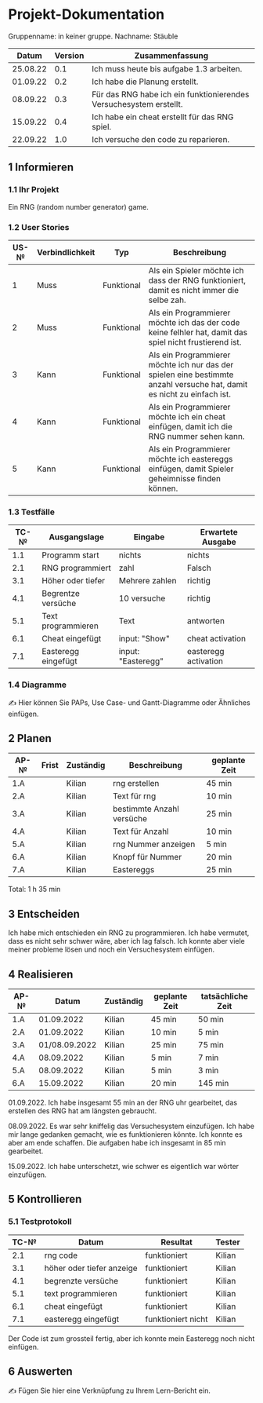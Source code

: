 # Projekt-Dokumentation

Gruppenname: in keiner gruppe. Nachname: Stäuble

| Datum | Version | Zusammenfassung                                              |
| ----- | ------- | ------------------------------------------------------------ |
|25.08.22| 0.1   | Ich muss heute bis aufgabe 1.3 arbeiten. |
|01.09.22| 0.2   | Ich habe die Planung erstellt. |
|08.09.22| 0.3   | Für das RNG habe ich ein funktionierendes Versuchesystem erstellt. |
|15.09.22| 0.4   | Ich habe ein cheat erstellt für das RNG spiel. |
|22.09.22| 1.0   | Ich versuche den code zu reparieren. |

## 1 Informieren

### 1.1 Ihr Projekt

Ein RNG (random number generator) game.

### 1.2 User Stories

| US-№ | Verbindlichkeit | Typ  | Beschreibung                       |
| ---- | --------------- | ---- | ---------------------------------- |
| 1    |  Muss           | Funktional| Als ein Spieler möchte ich dass der RNG funktioniert, damit es nicht immer die selbe zah.|
| 2    |  Muss           | Funktional| Als ein Programmierer möchte ich das der code keine felhler hat, damit das spiel nicht frustierend ist.|
| 3    |  Kann           | Funktional| Als ein Programmierer möchte ich nur das der spielen eine bestimmte anzahl versuche hat, damit es nicht zu einfach ist.|
| 4    |  Kann           | Funktional| Als ein Programmierer möchte ich ein cheat einfügen, damit ich die RNG nummer sehen kann.|
| 5    |  Kann           | Funktional| Als ein Programmierer möchte ich eastereggs einfügen, damit Spieler geheimnisse finden können.|


### 1.3 Testfälle

| TC-№ | Ausgangslage | Eingabe | Erwartete Ausgabe |
| ---- | ------------ | ------- | ----------------- |
| 1.1  |Programm start| nichts  |  nichts           |
| 2.1  |RNG programmiert|   zahl|  Falsch           |
| 3.1  |Höher oder tiefer| Mehrere zahlen|  richtig |
| 4.1  |Begrentze versüche|   10 versuche|   richtig|
| 5.1  |Text programmieren| Text        | antworten |
| 6.1  |Cheat eingefügt| input: "Show"| cheat activation|
| 7.1  |Easteregg eingefügt| input: "Easteregg"| easteregg activation|


### 1.4 Diagramme

✍️ Hier können Sie PAPs, Use Case- und Gantt-Diagramme oder Ähnliches einfügen.

## 2 Planen

| AP-№ | Frist | Zuständig | Beschreibung | geplante Zeit |
| ---- | ----- | --------- | ------------ | ------------- |
| 1.A  |       |   Kilian        | rng erstellen | 45 min |
| 2.A  |       |   Kilian        | Text für rng |  10 min |
| 3.A  |       |   Kilian        | bestimmte Anzahl versüche | 25 min |
| 4.A  |       |   Kilian        | Text für Anzahl | 10 min |
| 5.A  |       |   Kilian        | rng Nummer anzeigen | 5 min |
| 6.A  |       |   Kilian        | Knopf für Nummer| 20 min|
| 7.A  |       |   Kilian        | Eastereggs| 25 min|


Total: 1 h 35 min

## 3 Entscheiden

Ich habe mich entschieden ein RNG zu programmieren. Ich habe vermutet, dass es nicht sehr schwer wäre, aber ich lag falsch. Ich konnte aber viele meiner probleme lösen und noch ein Versuchesystem einfügen.

## 4 Realisieren

| AP-№ | Datum | Zuständig | geplante Zeit | tatsächliche Zeit |
| ---- | ----- | --------- | ------------- | ----------------- |
| 1.A  | 01.09.2022|Kilian |  45 min       | 50 min            |
| 2.A  | 01.09.2022|Kilian |  10 min       | 5 min             |
| 3.A  | 01/08.09.2022|Kilian| 25 min      | 75 min            |
| 4.A  | 08.09.2022|Kilian |  5 min        | 7 min             |
| 5.A  | 08.09.2022|Kilian |  5 min        | 3 min             |
| 6.A  | 15.09.2022|Kilian |  20 min       | 145 min           |

01.09.2022. Ich habe insgesamt 55 min an der RNG uhr gearbeitet, das erstellen des RNG hat am längsten gebraucht.

08.09.2022. Es war sehr kniffelig das Versuchesystem einzufügen. Ich habe mir lange gedanken gemacht, wie es funktionieren könnte. Ich konnte es aber am ende schaffen. Die aufgaben habe ich insgesamt in 85 min gearbeitet.

15.09.2022. Ich habe unterschetzt, wie schwer es eigentlich war wörter einzufügen.

## 5 Kontrollieren

### 5.1 Testprotokoll

| TC-№ | Datum | Resultat | Tester |
| ---- | ----- | -------- | ------ |
| 2.1  |rng code| funktioniert|Kilian|
| 3.1  |höher oder tiefer anzeige| funktioniert|Kilian|
| 4.1  |begrenzte versüche| funktioniert|Kilian|
| 5.1  |text programmieren| funktioniert|Kilian|
| 6.1  |cheat eingefügt| funktioniert|Kilian|
| 7.1  |easteregg eingefügt| funktioniert nicht|Kilian|

Der Code ist zum grossteil fertig, aber ich konnte mein Easteregg noch nicht einfügen.


## 6 Auswerten

✍️ Fügen Sie hier eine Verknüpfung zu Ihrem Lern-Bericht ein.
